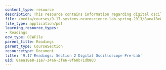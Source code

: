 ```yaml
---
content_type: resource
description: This resource contains information regarding digital oscilloscope Pre-Lab.
file: /media/courses/9-17-systems-neuroscience-lab-spring-2013/8aea18e811e734a63fe68f68b71db803_MIT9_17S13_osc_handout.pdf
file_type: application/pdf
learning_resource_types:
- Readings
ocw_type: OCWFile
parent_title: Readings
parent_type: CourseSection
resourcetype: Document
title: '9.17 Readings: Section 2 Digital Oscilloscope Pre-Lab'
uid: 8aea18e8-11e7-34a6-3fe6-8f68b71db803
---
```

